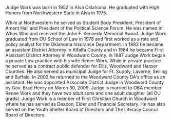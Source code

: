 ﻿---
fname: 'Don'
lname: 'Work'
id: 996
published: false
layout: judge-bio
---
Judge Work was born in 1952 in Alva Oklahoma. He graduated with High
Honors from Northwestern State in Alva in 1975.

While at Northwestern he served as Student Body President, President of
Ament Hall and President of the Political Science Forum. He was named in
Whos Who and received the John F. Kennedy Memorial Award. Judge Work
graduated from OU School of Law in 1978 and first worked as a rate and
policy analyst for the Oklahoma Insurance Department. In 1983 he became
an assistant District Attorney in Alfalfa County and in 1984 he became
First Assistant District Attorney in Woodward County. In 1987 Judge Work
began a private Law practice with his wife Renee Work. While in private
practice he served as a contract public defender for Ellis, Woodward and
Harper Counties. He also served as municipal Judge for Ft. Supply,
Laverne, Seiling and Buffalo. In 2002 he returned to the Woodward County
DA's office as an assistant. He was appointed Associate District Judge
in Woodward County by Gov. Brad Henry on March 30, 2009. Judge is
married to OBA member Renee Work and they have two adult sons and one
adult daughter (all OU grads). Judge Work is a member of First Christian
Church in Woodward where he has served as Deacon, Elder and Financial
Secretary. He has also served on the Youth Shelter Board of Directors
and The Literacy Council Board of Directors.
